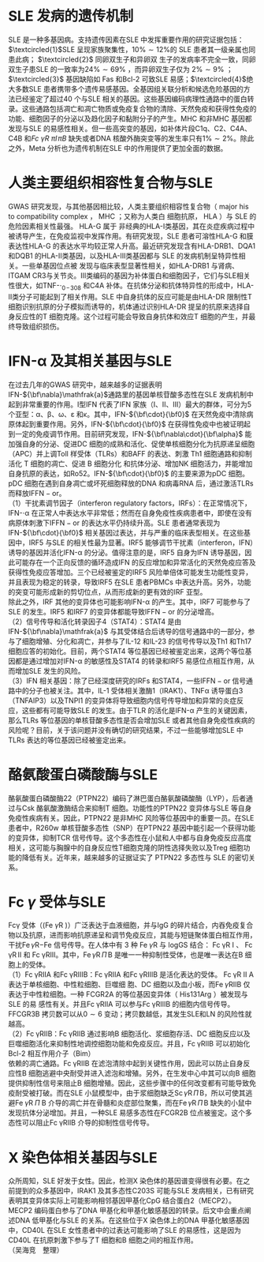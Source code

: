 # SLE 发病的遗传机制  
SLE 是一种多基因病。支持遗传因素在SLE 中发挥重要作用的研究证据包括：$\textcircled{1}$SLE 呈现家族聚集性，$10\%\sim12\%$的 SLE  患者其一级亲属也同患此病； $\textcircled{2}$ 同卵双生子和异卵双 生子的发病率不完全一致，同卵双生子患SLE 的一致率为$24\%\sim69\%$ ，而异卵双生子仅为 $2\%\sim9\%$ ； $\textcircled{3}$ 基因缺陷如 Fas 和Bcl-2 可致SLE 易感；$\textcircled{4}$绝大多数SLE 患者携带多个遗传易感基因。全基因组关联分析和候选危险基因的方法已经鉴定了超过40 个与SLE 相关的基因。这些基因编码病理性通路中的蛋白转录。这些通路包括凋亡和凋亡物质或免疫复合物的清除、天然免疫和获得性免疫的功能、细胞因子的分泌以及趋化因子和黏附分子的产生。MHC 和非MHC 基因都发现与SLE 的易感性相关。但一些高突变的基因，如补体片段C1q、C2、C4A、C4B 和$F c\:\gamma R\:\pi I\!\pi B$ 缺失或者DNA 核酸外酶突变等的发生率只有$1\%\sim2\%$。除此之外，Meta 分析也为遗传机制在SLE 中的作用提供了更加全面的数据。  
#  人类主要组织相容性复合物与SLE  
GWAS 研究发现，与其他基因相比较，人类主要组织相容性复合物（ major his to compatibility complex ， MHC ；又称为人类白 细胞抗原， HLA ）与 SLE  的危险因素相关性最强。 HLA-G  属于 非经典的HLA-Ⅰ类基因，其在炎症疾病过程中被诱导产生，在免疫监视中发挥作用。有研究发现，SLE 患者可溶性HLA-G 和膜表达性HLA-G 的表达水平均较正常人升高。最近研究发现含有HLA-DRB1、DQA1 和DQB1 的HLA-Ⅱ类基因，以及HLA-Ⅲ类基因都与 SLE  的发病机制呈特异性相关。一些单基因位点被 发现与临床表型显著性相关，如HLA-DRB1 与肾病、ITGAM CR3与关节炎。Ⅲ类编码的基因为补体蛋白和细胞因子，它们与SLE相关性很大，如TNF-$\cdot_{0\!-\!308}$ 和C4A 补体。在抗体分泌和抗体特异性的形成中，HLA- Ⅱ类分子可能起到了相关作用。SLE 中自身抗体的反应可能是由HLA-DR 限制性T 细胞识别抗原的分子模拟而诱导的，机体通过识别HLA-DR 提呈的抗原来选择自身反应性的T 细胞克隆。这个过程可能会导致自身抗体和效应T 细胞的产生，并最终导致组织损伤。  
#  IFN-α 及其相关基因与SLE  
在过去几年的GWAS 研究中，越来越多的证据表明IFN-${\bf\nabla}\mathfrak{a}$通路里的基因单核苷酸多态性在SLE 发病机制中起到非常重要的作用。Ⅰ型IFN 代表了IFN 家族（Ⅰ、Ⅱ、Ⅲ）最大的群体，可分为5 个亚型：$\upalpha$、$\upbeta$、ω、ε 和κ。其中，IFN-${\bf\cdot}{\bf0}$ 在天然免疫中清除病原体起到重要作用。另外，IFN-${\bf\cdot}{\bf0}$ 在获得性免疫中也被证明起到一定的免疫调节作用。目前研究发现，IFN-${\bf\nabla\cdot}{\bf\alpha}$ 能加强自身的分泌、促进DC 细胞的成熟和活化、促使单核细胞分化为抗原递呈细胞（APC）并上调Toll 样受体（TLRs）和BAFF 的表达、刺激 Th1  细胞通路和抑制活化 T  细胞的凋亡、促进 B  细胞分化 和抗体分泌、增加NK 细胞活力，并能增加自身抗原的表达，如Ro52。IFN-${\bf\cdot}{\bf0}$ 的主要来源为pDC 细胞。pDC 细胞在遇到自身凋亡或坏死细胞释放的DNA 和病毒RNA 后，通过激活TLRs 而释放$\mathrm{{IFFN-or}}$。  
（1）干扰素调节因子（interferon regulatory factors，IRFs）：在正常情况下，IFN-$\cdot\upalpha$ 在正常人中表达水平非常低；然而在自身免疫性疾病患者中，即使在没有病原体刺激下$\mathrm{IFFN-or}$ 的表达水平仍持续升高。SLE 患者通常表现为IFN-${\bf\cdot}{\bf0}$ 相关基因过表达，并与严重的临床表型相关。在这些基因中，IRF5 与SLE 的相关性最为显著。IRF5 能够调节干扰素（interferon，IFN）诱导的基因并活化IFN-α 的分泌。值得注意的是，IRF5 自身为IFN 诱导基因，因此可能存在一个正向反馈的循环造成IFN 的反应增加和异常活化的天然免疫应答及获得性免疫应答增加。三个已经被鉴定的IRF5 风险单倍体可能发生功能性变异，并且表现为稳定的转录，导致IRF5 在SLE 患者PBMCs 中表达升高。另外，功能的突变可能形成新的剪切位点，从而形成新的更有效的IRF 亚型。  
除此之外，IRF 其他的变异体也可能影响IFN-$\upalpha$ 的产生。其中，IRF7 可能参与了SLE 的发生。IRF5 和IRF7 的变异体都能导致$\mathrm{IFFN-or}$ 的分泌增高。  
（2）信号传导和活化转录因子4（STAT4）：STAT4 是由IFN-${\bf\nabla}\mathfrak{a}$ 与其受体结合后诱导的信号通路中的一部分，参与了细胞增殖、分化和凋亡，并参与了IL-12 和IL-23 的信号传导以及Th1 和Th17 细胞应答的初始化。目前，两个STAT4 等位基因已经被鉴定出来，这两个等位基因都是通过增加对IFN-α 的敏感性及STAT4 的转录和IRF5 易感位点相互作用，从而增加SLE 发生的风险。  
（3）IFN 相关基因：除了已经深度研究的IRFs 和STAT4，一些$\mathrm{IFFN-or}$ 信号通路中的分子也被关注。其中，IL-1 受体相关激酶1（IRAK1）、TNFα 诱导蛋白3（TNFAIP3）以及TNPI1 的变异体将导致细胞内信号传导增加和异常的炎症反应，这些都有可能导致SLE 的发生。由于TLR 的活化是IFN-α 产生的关键因素，那么TLRs 等位基因的单核苷酸多态性是否会增加SLE 或者其他自身免疫性疾病的风险呢？目前，关于该问题并没有确切的研究结果，不过一些能够增加SLE 中TLRs 表达的等位基因已经被鉴定出来。  
#  酪氨酸蛋白磷酸酶与SLE  
酪氨酸蛋白磷酸酶22（PTPN22）编码了淋巴蛋白酪氨酸磷酸酶（LYP），后者通过与Csk 酪氨酸激酶结合来抑制T 细胞。功能性的PTPN22 变异体与SLE 等自身免疫性疾病有关。因此，PTPN22 是非MHC 风险等位基因中的重要一员。在SLE 患者中，R260w 单核苷酸多态性（SNP）在PTPN22 基因中能引起一个获得功能的变异体，抑制TCR 信号传导。这个多态性在小鼠和人中都与自身免疫反应高度相关，这可能与胸腺中的自身反应性T细胞克隆的阴性选择失败以及Treg 细胞功能的降低有关。近年来，越来越多的证据证实了 PTPN22  多态性与 SLE  的密切关系。  
#  Fc $\gamma$ 受体与SLE  
Fc$\upgamma$ 受体（$(\mathrm{Fe}\ \gamma\mathrm{R}\ )$）广泛表达于血液细胞，并与IgG 的碎片结合，内吞免疫复合物以及抗原，进而影响抗原递呈和调节免疫反应，其能与短链聚体蛋白相互作用，干扰$\mathrm{Fe}\,\gamma\mathrm{R}\mathrm{-Fe}$ 信号传导。在人体中有 3  种 $\mathrm{Fe}\;\gamma\mathrm{R}$  与 $\mathrm{logGS}$  结合： Fc γR Ⅰ 、 Fc $\upgamma\mathrm{R}\,\mathrm{II}$ 和 Fc γRⅢ。其中，$\mathrm{Fe}\,\gamma\mathrm{R}\,\Pi\,\mathrm{B}$ 是唯一一种抑制性受体，也是唯一表达在B 细胞上的受体。  
（1）Fc γRⅡA 和Fc γRⅢB：Fc γRⅡA 和Fc γRⅢB 是活化表达的受体。 Fc γR Ⅱ A  表达于单核细胞、中性粒细胞、巨噬细 胞、DC 细胞以及血小板，而$\mathrm{Fe}\;\gamma\mathrm{R}\mathrm{IIB}$ 仅表达于中性粒细胞。一种 FCGR2A  的等位基因变异体（ His131Arg ）被发现与 SLE  的易 感性有关。并且Fc γRⅡA 可以参与Fc γRⅢB 的细胞内信号传导。FFCGR3B 拷贝数可以从$0\sim6$ 变动；拷贝数越低，其发生SLE和LN 的风险性就越高。  
（2）Fc γRⅡB：Fc γRⅡB 通过影响B 细胞活化、浆细胞存活、DC 细胞反应以及巨噬细胞活化来抑制性地调控细胞功能和免疫反应。并且，Fc γRⅡB 可以初始化Bcl-2 相互作用介子（Bim）  
依赖的凋亡通路。Fc γRⅡB 在滤泡清除中起到关键性作用，因此可以防止自身反应性B 细胞逃避中央耐受并进入滤泡和增殖。另外，在生发中心中其可以向B 细胞提供抑制性信号来阻止B 细胞增殖。因此，这些步骤中的任何改变都有可能导致免疫耐受被打破。而在SLE 小鼠模型中，由于浆细胞缺乏$\mathrm{Sc}\,\gamma\mathrm{R}\,\Pi\,\mathrm{B}$，所以可使其逃避$\mathrm{Fe}\;\gamma\mathrm{R}\;\Pi\;\mathrm{B}$ 介导的凋亡并在骨髓和炎症部位聚集，而在$\mathrm{Fe}\,\gamma\mathrm{R}\,\Pi\,\mathrm{B}$ 缺失的小鼠中发现抗体分泌增加。并且，一种SLE 易感多态性在FCGR2B 位点被鉴定。这个多态性可以阻止Fc γRⅡB 介导的抑制性信号传导。  
#  X 染色体相关基因与SLE  
众所周知，SLE 好发于女性。因此，检测X 染色体的基因谱变得很有必要。在之前提到的众多基因中，IRAK1 及其多态性C203S 可能与SLE 发病相关，已有研究表明其变异体实际上可能影响相邻基因甲基化CpG 结合蛋白2（MECP2）。MECP2 编码蛋白参与了DNA 甲基化和甲基化敏感基因的转录。后文中会重点阐述DNA 低甲基化与SLE 的关系。在这些位于X 染色体上的DNA 甲基化敏感基因中，CD40L 在SLE 女性患者中的过表达可能影响了SLE 的易感性，这是因为CD40L 在抗原刺激下参与了T 细胞和B 细胞之间的相互作用。  
（吴海竞　整理）  